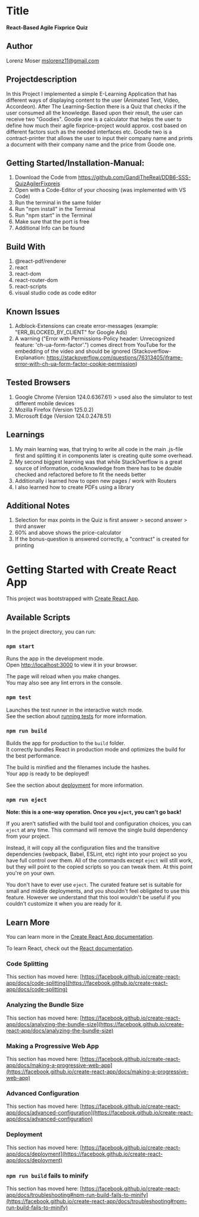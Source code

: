 # Title 
**React-Based Agile Fixprice Quiz**

## Author
Lorenz Moser
mslorenz11@gmail.com

## Projectdescription
In this Project I implemented a simple E-Learning Application that has different ways of displaying content to the user (Animated Text, Video, Accordeon). After The Learning-Section there is a Quiz that checks if the user consumed all the knowledge. Based upon their result, the user can receive two "Goodies". 
Goodie one is a calculator that helps the user to define how much their agile fixprice-project would approx. cost based on different factors such as the needed interfaces etc. 
Goodie two is a contract-printer that allows the user to input their company name and prints a document with their company name and the price from Goode one. 

## Getting Started/Installation-Manual:
1) Download the Code from https://github.com/GandiTheReal/DDB6-SSS-QuizAgilerFixpreis
2) Open with a Code-Editor of your choosing (was implemented with VS Code) 
3) Run the terminal in the same folder
4) Run "npm install" in the Terminal 
5) Run "npm start" in the Terminal
6) Make sure that the port is free 
7) Additional Info can be found

## Build With 
1) @react-pdf/renderer
2) react
3) react-dom
4) react-router-dom
5) react-scripts
6) visual studio code as code editor 


## Known Issues
1) Adblock-Extensions can create error-messages (example: "ERR_BLOCKED_BY_CLIENT" for Google Ads)
2) A warning ("Error with Permissions-Policy header: Unrecognized feature: 'ch-ua-form-factor'.") comes direct from YouTube for the embedding of the video and should be ignored (Stackoverflow-Explanation: https://stackoverflow.com/questions/76313405/iframe-error-with-ch-ua-form-factor-cookie-permission)

## Tested Browsers
1) Google Chrome (Version 124.0.6367.61) > used also the simulator to test different mobile devices
2) Mozilla Firefox (Version 125.0.2)
3) Microsoft Edge (Version 124.0.2478.51)

## Learnings
1) My main learning was, that trying to write all code in the main .js-file first and splitting it in components later is creating quite some overhead. 
2) My second biggest learning was that while StackOverflow is a great source of information, code/knowledge from there has to be double checked and refactored before to fit the needs better
3) Additionally i learned how to open new pages / work with Routers
4) I also learned how to create PDFs using a library 

## Additional Notes
1) Selection for max points in the Quiz is first answer > second answer > third answer 
2) 60% and above shows the price-calculator 
3) If the bonus-question is answered correctly, a "contract" is created for printing






# Getting Started with Create React App

This project was bootstrapped with [Create React App](https://github.com/facebook/create-react-app).



## Available Scripts

In the project directory, you can run:

### `npm start`

Runs the app in the development mode.\
Open [http://localhost:3000](http://localhost:3000) to view it in your browser.

The page will reload when you make changes.\
You may also see any lint errors in the console.

### `npm test`

Launches the test runner in the interactive watch mode.\
See the section about [running tests](https://facebook.github.io/create-react-app/docs/running-tests) for more information.

### `npm run build`

Builds the app for production to the `build` folder.\
It correctly bundles React in production mode and optimizes the build for the best performance.

The build is minified and the filenames include the hashes.\
Your app is ready to be deployed!

See the section about [deployment](https://facebook.github.io/create-react-app/docs/deployment) for more information.

### `npm run eject`

**Note: this is a one-way operation. Once you `eject`, you can't go back!**

If you aren't satisfied with the build tool and configuration choices, you can `eject` at any time. This command will remove the single build dependency from your project.

Instead, it will copy all the configuration files and the transitive dependencies (webpack, Babel, ESLint, etc) right into your project so you have full control over them. All of the commands except `eject` will still work, but they will point to the copied scripts so you can tweak them. At this point you're on your own.

You don't have to ever use `eject`. The curated feature set is suitable for small and middle deployments, and you shouldn't feel obligated to use this feature. However we understand that this tool wouldn't be useful if you couldn't customize it when you are ready for it.

## Learn More

You can learn more in the [Create React App documentation](https://facebook.github.io/create-react-app/docs/getting-started).

To learn React, check out the [React documentation](https://reactjs.org/).

### Code Splitting

This section has moved here: [https://facebook.github.io/create-react-app/docs/code-splitting](https://facebook.github.io/create-react-app/docs/code-splitting)

### Analyzing the Bundle Size

This section has moved here: [https://facebook.github.io/create-react-app/docs/analyzing-the-bundle-size](https://facebook.github.io/create-react-app/docs/analyzing-the-bundle-size)

### Making a Progressive Web App

This section has moved here: [https://facebook.github.io/create-react-app/docs/making-a-progressive-web-app](https://facebook.github.io/create-react-app/docs/making-a-progressive-web-app)

### Advanced Configuration

This section has moved here: [https://facebook.github.io/create-react-app/docs/advanced-configuration](https://facebook.github.io/create-react-app/docs/advanced-configuration)

### Deployment

This section has moved here: [https://facebook.github.io/create-react-app/docs/deployment](https://facebook.github.io/create-react-app/docs/deployment)

### `npm run build` fails to minify

This section has moved here: [https://facebook.github.io/create-react-app/docs/troubleshooting#npm-run-build-fails-to-minify](https://facebook.github.io/create-react-app/docs/troubleshooting#npm-run-build-fails-to-minify)
